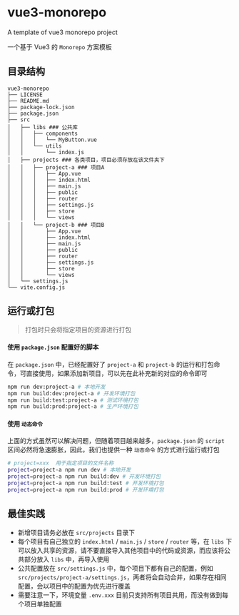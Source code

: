 # vue3-monorepo

A template of vue3 monorepo project

一个基于 Vue3 的 `Monorepo` 方案模板

## 目录结构

```
vue3-monorepo
├── LICENSE
├── README.md
├── package-lock.json
├── package.json
├── src
│   ├── libs ### 公共库
│   │   ├── components
│   │   │   └── MyButton.vue
│   │   └── utils
│   │       └── index.js
│   ├── projects ### 各类项目，项目必须存放在该文件夹下
│   │   ├── project-a ### 项目A
│   │   │   ├── App.vue
│   │   │   ├── index.html
│   │   │   ├── main.js
│   │   │   ├── public
│   │   │   ├── router
│   │   │   ├── settings.js
│   │   │   ├── store
│   │   │   └── views
│   │   └── project-b ### 项目B
│   │       ├── App.vue
│   │       ├── index.html
│   │       ├── main.js
│   │       ├── public
│   │       ├── router
│   │       ├── settings.js
│   │       ├── store
│   │       └── views
│   └── settings.js
└── vite.config.js
```

## 运行或打包

> 打包时只会将指定项目的资源进行打包

#### 使用 `package.json` 配置好的脚本

在 `package.json` 中，已经配置好了 `project-a` 和 `project-b` 的运行和打包命令，可直接使用，如果添加新项目，可以先在此补充新的对应的命令即可

```bash
npm run dev:project-a # 本地开发
npm run build:dev:project-a # 开发环境打包
npm run build:test:project-a # 测试环境打包
npm run build:prod:project-a # 生产环境打包
```

#### 使用 `动态命令`

上面的方式虽然可以解决问题，但随着项目越来越多，`package.json` 的 `script` 区间必然将急速膨胀，因此，我们也提供一种 `动态命令` 的方式进行运行或打包

```bash
# project=xxx  用于指定项目的文件名称
project=project-a npm run dev # 本地开发
project=project-a npm run build:dev # 开发环境打包
project=project-a npm run build:test # 开发环境打包
project=project-a npm run build:prod # 开发环境打包
```

## 最佳实践

- 新增项目请务必放在 `src/projects` 目录下
- 每个项目有自己独立的 `index.html` / `main.js` / `store` / `router` 等，在 `libs` 下可以放入共享的资源，请不要直接导入其他项目中的代码或资源，而应该将公共部分放入 `libs` 中，再导入使用
- 公共配置放在 `src/settings.js` 中，每个项目下都有自己的配置，例如 `src/projects/project-a/settings.js`，两者将会自动合并，如果存在相同配置，会以项目中的配置为优先进行覆盖
- 需要注意一下，环境变量 `.env.xxx` 目前只支持所有项目共用，而没有做到每个项目单独配置
